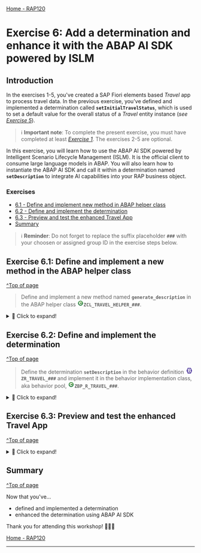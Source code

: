 [Home - RAP120](../../README.md)

# Exercise 6: Add a determination and enhance it with the ABAP AI SDK powered by ISLM

## Introduction

In the exercises 1-5, you've created a SAP Fiori elements based _Travel_ app to process travel data. In the previous exercise, you've defined and implemented a determination called **`setInitialTravelStatus`**, which is used to set a default value for the overall status of a _Travel_ entity instance (_see [Exercise 5](../ex05/README.md)_).  
> ℹ️ **Important note**: To complete the present exercise, you must have completed at least _[Exercise 1](../ex01/README.md)_. The exercises 2-5 are optional.

In this exercise, you will learn how to use the ABAP AI SDK powered by Intelligent Scenario Lifecycle Management (ISLM). It is the official client to consume large language models in ABAP. You will also learn how to instantiate the ABAP AI SDK and call it within a determination named **`setDescription`** to integrate AI capabilities into your RAP business object.

### Exercises

- [6.1 - Define and implement new method in ABAP helper class](#exercise-61-define-and-implement-a-new-method-in-the-abap-helper-class)
- [6.2 - Define and implement the determination](#exercise-62-define-and-implement-the-determination)
- [6.3 - Preview and test the enhanced Travel App](#exercise-63-preview-and-test-the-enhanced-travel-app)
- [Summary](#summary)  

> ℹ️ **Reminder**: Do not forget to replace the suffix placeholder **`###`** with your choosen or assigned group ID in the exercise steps below. 

## Exercise 6.1: Define and implement a new method in the ABAP helper class
[^Top of page](#)

>  Define and implement a new method named **`generate_description`** in the ABAP helper class ![class](images/adt_class.png)**`ZCL_TRAVEL_HELPER_###`**.

 <details>
  <summary>🔵 Click to expand!</summary>

  1. Go to the ABAP class ![class](images/adt_class.png)**`ZCL_TRAVEL_HELPER_###`** and define the **`generate_description`** method 

     ```ABAP
       METHODS: generate_description RETURNING VALUE(rv_description) TYPE /dmo/description.
     ```

  2. Replace the implementation of the method **`generate_description`** with the source code provided below.

      > ⚠️⚠️ **Please note**: the **`islm_scenario`** parameter will be provided by the instructor ⚠️⚠️

     ```ABAP
           METHOD generate_description.

           TRY.
             FINAL(api) = cl_aic_islm_compl_api_factory=>get( )->create_instance( islm_scenario = '<ISLM Scenario provided by the instructor>' ).
           CATCH cx_aic_api_factory INTO DATA(lx_api).
            rv_description = ''.
           ENDTRY.

           TRY.
             DATA(messages) = api->create_message_container( ).
             messages->set_system_role( 'You are a travel agent expert' ).
             messages->add_user_message( 'Generate a travel destination description. It should be less than 100 characters' ).
             rv_description = api->execute_for_messages( messages )->get_completion( ).
           CATCH cx_aic_completion_api INTO DATA(lx_completion).
             rv_description = ''.
           ENDTRY.

         ENDMETHOD.
     ```

     The complete updated source code in the class should now look like this:   

     ```ABAP
         CLASS zcl_travel_helper_### DEFINITION
         PUBLIC
         FINAL
         CREATE PUBLIC .

         PUBLIC SECTION.
           METHODS: validate_customer IMPORTING iv_customer_id TYPE /dmo/customer_id RETURNING VALUE(rv_exists) TYPE abap_bool.
           METHODS: get_booking_status IMPORTING iv_status TYPE /dmo/booking_status_text RETURNING VALUE(rv_status) TYPE /dmo/booking_status.
           METHODS: generate_description RETURNING VALUE(rv_description) TYPE string.
         PROTECTED SECTION.
         PRIVATE SECTION.
       ENDCLASS.


       CLASS zcl_travel_helper_### IMPLEMENTATION. 

         METHOD validate_customer.
           rv_exists = abap_false.
           SELECT FROM /dmo/customer FIELDS customer_id
               WHERE customer_id = @iv_customer_id
           INTO TABLE @DATA(customers).

           IF customers IS NOT INITIAL.
             rv_exists = abap_true.
           ENDIF.
         ENDMETHOD.

         METHOD get_booking_status.
           CASE iv_status.
             WHEN 'Booked'.
               rv_status = 'B'.
             WHEN 'New'.
               rv_status = 'N'.
             WHEN 'Cancelled'.
               rv_status = 'X'.
           ENDCASE.
         ENDMETHOD.

         METHOD generate_description.
           "This method will be called in the determination setDescription
           TRY.
             FINAL(api) = cl_aic_islm_compl_api_factory=>get( )->create_instance( islm_scenario = '<ISLM Scenario provided by the instructor>' ).
           CATCH cx_aic_api_factory INTO DATA(lx_api).
            rv_description = ''.
           ENDTRY.

           TRY.
             DATA(messages) = api->create_message_container( ).
             messages->set_system_role( 'You are a travel agent expert' ).
             messages->add_user_message( 'Generate a travel destination description. It should be less than 100 characters' ).
             rv_description = api->execute_for_messages( messages )->get_completion( ).
           CATCH cx_aic_completion_api INTO DATA(lx_completion).
             rv_description = ''.
           ENDTRY.
         ENDMETHOD.

       ENDCLASS.
     ```
  4.  Save![save icon](images/adt_save.png) and activate![activate icon](images/adt_activate.png) the changes.

</details>


## Exercise 6.2: Define and implement the determination
[^Top of page](#)

> Define the determination **`setDescription`** in the behavior definition ![behaviordefinition](images/adt_bdef.png)**`ZR_TRAVEL_###`** and implement it in the behavior implementation class, aka behavior pool, ![class](images/adt_class.png)**`ZBP_R_TRAVEL_###`**.  

 <details>
  <summary>🔵 Click to expand!</summary>

  1. Go to the behavior definiton ![bdef icon](images/adt_bdef.png)**`ZR_TRAVEL_###`** and define the following determination:

     ```BDL 
       determination setDescription on modify { create; }
     ```
 
  2. Save![save icon](images/adt_save.png) and activate![activate icon](images/adt_activate.png) the changes in ![bdef icon](images/adt_bdef.png)**`ZR_TRAVEL_###`**.
 
  3. Declare the required method in behavior implementation class [](images/adt_class.png) **`ZBP_R_TRAVEL_###`** using ADT Quick Fix (**Ctrl + 1**).
 
  4. Save![save icon](images/adt_save.png) and activate![activate icon](images/adt_activate.png) the changes in ![class icon](images/adt_class.png)**`ZBP_R_TRAVEL_###`**. 
 
  5. Please complete the **`setDescription`** implementation by incorporating the code provided below.

     Don't forget to replace the suffix placeholder **`###`** with your chosen or assigned group ID/suffix.

     ```ABAP
       METHOD setDescription.

         DATA(lo_travel_helper) = NEW zcl_travel_helper_###(  ).

         READ ENTITIES OF ZR_TRAVEL_### IN LOCAL MODE
         ENTITY Travel
           FIELDS ( Description ) WITH CORRESPONDING #( keys )
           RESULT DATA(lt_travel).

         DELETE lt_travel WHERE Description IS NOT INITIAL.
         CHECK lt_travel IS NOT INITIAL.

         MODIFY ENTITIES OF ZR_TRAVEL_### IN LOCAL MODE
           ENTITY Travel
             UPDATE FIELDS ( Description )
             WITH VALUE #( FOR key IN lt_travel ( %tky   = key-%tky
                                                  Description = lo_travel_helper->generate_description(  )  ) )
           REPORTED DATA(update_reported).

         reported = CORRESPONDING #( DEEP update_reported ).
       ENDMETHOD.
     ```

     The complete updated source code in the class should look like this: 

     ```ABAP
       CLASS LHC_ZR_TRAVEL_### DEFINITION INHERITING FROM CL_ABAP_BEHAVIOR_HANDLER.
         PRIVATE SECTION.
           METHODS:
             GET_GLOBAL_AUTHORIZATIONS FOR GLOBAL AUTHORIZATION
               IMPORTING
                 REQUEST requested_authorizations FOR Travel
               RESULT result,
             validateCustomer FOR VALIDATE ON SAVE
                   IMPORTING keys FOR Travel~validateCustomer,
             setInitialTravelStatus FOR DETERMINE ON MODIFY
                   IMPORTING keys FOR Travel~setInitialTravelStatus,
             setDescription FOR DETERMINE ON MODIFY
                   IMPORTING keys FOR Travel~setDescription.
       ENDCLASS.

       CLASS LHC_ZR_TRAVEL_### IMPLEMENTATION.
         METHOD GET_GLOBAL_AUTHORIZATIONS.
         ENDMETHOD.

         METHOD validateCustomer.
           "ABAP EML to read the field CustomerId from CDS view ZR_TRAVEL_###
             READ ENTITIES OF ZR_TRAVEL_### IN LOCAL MODE
                 ENTITY Travel
                   FIELDS ( CustomerID )
                   WITH CORRESPONDING #( keys )
                 RESULT DATA(lt_travel).


               LOOP AT lt_travel INTO DATA(travel).
                 DATA(lo_travel_helper) = NEW zcl_travel_helper_###(  ).
                 DATA(customer_id) = travel-CustomerID.

                 IF customer_id IS INITIAL.
                     APPEND VALUE #( %tky = travel-%tky ) TO failed-travel.
                     APPEND VALUE #( %tky                = travel-%tky
                                     %state_area         = 'VALIDATE_CUSTOMER'
                                     %msg                = NEW /dmo/cm_flight_messages( textid   = /dmo/cm_flight_messages=>enter_customer_id
                                                                                       severity = if_abap_behv_message=>severity-error )
                                     %element-CustomerID = if_abap_behv=>mk-on
                                   ) TO reported-travel.


                 ELSEIF lo_travel_helper->validate_customer( customer_id ) = abap_false.

                 APPEND VALUE #( %tky = travel-%tky ) TO failed-travel.
                 APPEND VALUE #( %tky                = travel-%tky
                                 %state_area         = 'VALIDATE_CUSTOMER'
                                 %msg                = NEW /dmo/cm_flight_messages( textid      = /dmo/cm_flight_messages=>customer_unkown
                                                                                   customer_id = travel-CustomerId
                                                                                   severity    = if_abap_behv_message=>severity-error )
                                 %element-CustomerID = if_abap_behv=>mk-on
                                 ) TO reported-travel.
                 ENDIF.
               ENDLOOP.
         ENDMETHOD.

         METHOD setInitialTravelStatus.

           DATA(lo_travel_helper) = NEW zcl_travel_helper_###(  ).

           "1) ABAP EML to read the field Status from CDS view ZR_TRAVEL_###
           READ ENTITIES OF ZR_TRAVEL_### IN LOCAL MODE
             ENTITY Travel
               FIELDS ( Status ) WITH CORRESPONDING #( keys )
               RESULT DATA(lt_travel).

           "2) If Status is already set, do nothing, i.e. remove such instances
           DELETE lt_travel WHERE Status IS NOT INITIAL.
           CHECK lt_travel IS NOT INITIAL.

           "3) ABAP EML to update the field Status in CDS view ZR_TRAVEL_###. Use variable update_reported
           MODIFY ENTITIES OF ZR_TRAVEL_### IN LOCAL MODE
             ENTITY Travel
               UPDATE FIELDS ( Status )
               WITH VALUE #( FOR key IN lt_travel ( %tky   = key-%tky
                                                   Status = lo_travel_helper->get_booking_status( 'New' )  ) )
             REPORTED DATA(update_reported).

           "4) Set the changing parameter reported
           reported = CORRESPONDING #( DEEP update_reported ).

         ENDMETHOD.

         METHOD setDescription.

           DATA(lo_travel_helper) = NEW zcl_travel_helper_###(  ).

           READ ENTITIES OF ZR_TRAVEL_### IN LOCAL MODE
           ENTITY Travel
             FIELDS ( Description ) WITH CORRESPONDING #( keys )
             RESULT DATA(lt_travel).

           DELETE lt_travel WHERE Description IS NOT INITIAL.
           CHECK lt_travel IS NOT INITIAL.

           MODIFY ENTITIES OF ZR_TRAVEL_### IN LOCAL MODE
             ENTITY Travel
               UPDATE FIELDS ( Description )
               WITH VALUE #( FOR key IN lt_travel ( %tky   = key-%tky
                                                   Description = lo_travel_helper->generate_description(  )  ) )
             REPORTED DATA(update_reported).

           reported = CORRESPONDING #( DEEP update_reported ).
         ENDMETHOD.

       ENDCLASS.
     ```

  6. Save![save icon](images/adt_save.png) and activate![activate icon](images/adt_activate.png) the changes in ![class icon](images/adt_class.png)**`ZBP_R_TRAVEL_###`**.  

</details>


## Exercise 6.3: Preview and test the enhanced Travel App
[^Top of page](#)
<details>
  <summary>🔵 Click to expand!</summary>

  1. Refresh your application in the browser using **F5** if the browser is still open   
    or go to your service binding ![service binding](images/adt_srvb.png)**`ZUI_TRAVEL_###_04`** and start the Fiori elements App preview for the **`Travel`** entity set.
 
  2. Create a new _Travel_ instance. 
 
     The **`Description`** field should now be set automatically by the determination `setInitialTravelStatus` you've just implemented. It means that the initial description of the created entity should now be set coming from the LLM output through the ABAP AI SDK powered by ISLM. 
    
</details>


## Summary
[^Top of page](#)

Now that you've... 
- defined and implemented a determination
- enhanced the determination using ABAP AI SDK

Thank you for attending this workshop! 🎉🎉🎉

[Home - RAP120](../../README.md)

---
